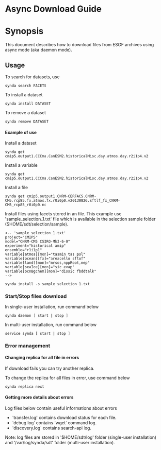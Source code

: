# Async Download Guide

# Synopsis

This document describes how to download files from ESGF archives using async
mode (aka daemon mode).

## Usage

To search for datasets, use

    synda search FACETS

To install a dataset

    synda install DATASET

To remove a dataset

    synda remove DATASET

#### Example of use

Install a dataset

    synda get cmip5.output1.CCCma.CanESM2.historicalMisc.day.atmos.day.r2i1p4.v2

Install a variable

    synda get cmip5.output1.CCCma.CanESM2.historicalMisc.day.atmos.day.r2i1p4.v2

Install a file

    synda get cmip5.output1.CNRM-CERFACS.CNRM-CM5.rcp85.fx.atmos.fx.r0i0p0.v20130826.sftlf_fx_CNRM-CM5_rcp85_r0i0p0.nc

Install files using facets stored in an file. This example use
'sample_selection_1.txt' file which is available in the selection sample folder
($HOME/sdt/selection/sample).

    <-- 'sample_selection_1.txt'
    project="CMIP5"
    model="CNRM-CM5 CSIRO-Mk3-6-0"
    experiment="historical amip"
    ensemble="r1i1p1"
    variable[atmos][mon]="tasmin tas psl"
    variable[ocean][fx]="areacello sftof"
    variable[land][mon]="mrsos,nppRoot,nep"
    variable[seaIce][mon]="sic evap"
    variable[ocnBgchem][mon]="dissic fbddtalk"
    -->

    synda install -s sample_selection_1.txt

### Start/Stop files download

In single-user installation, run command below

    synda daemon [ start | stop ]

In multi-user installation, run command below

    service synda [ start | stop ]

### Error management

#### Changing replica for all file in errors

If download fails you can try another replica.

To change the replica for all files in error, use command below

    synda replica next

#### Getting more details about errors

Log files below contain useful informations about errors

* 'transfer.log' contains download status for each file.
* 'debug.log' contains 'wget' command log.
* 'discovery.log' contains search-api log.

Note: log files are stored in '$HOME/sdt/log' folder (single-user installation)
and '/var/log/synda/sdt' folder (multi-user installation).
